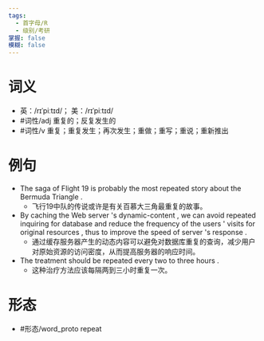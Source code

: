 ```yaml
---
tags:
  - 首字母/R
  - 级别/考研
掌握: false
模糊: false
---
```

# 词义
- 英：/rɪˈpiːtɪd/； 美：/rɪˈpiːtɪd/
- #词性/adj  重复的；反复发生的
- #词性/v  重复；重复发生；再次发生；重做；重写；重说；重新推出
# 例句
- The saga of Flight 19 is probably the most repeated story about the Bermuda Triangle .
	- 飞行19中队的传说或许是有关百慕大三角最重复的故事。
- By caching the Web server 's dynamic-content , we can avoid repeated inquiring for database and reduce the frequency of the users ' visits for original resources , thus to improve the speed of server 's response .
	- 通过缓存服务器产生的动态内容可以避免对数据库重复的查询，减少用户对原始资源的访问密度，从而提高服务器的响应时间。
- The treatment should be repeated every two to three hours .
	- 这种治疗方法应该每隔两到三小时重复一次。
# 形态
- #形态/word_proto repeat
